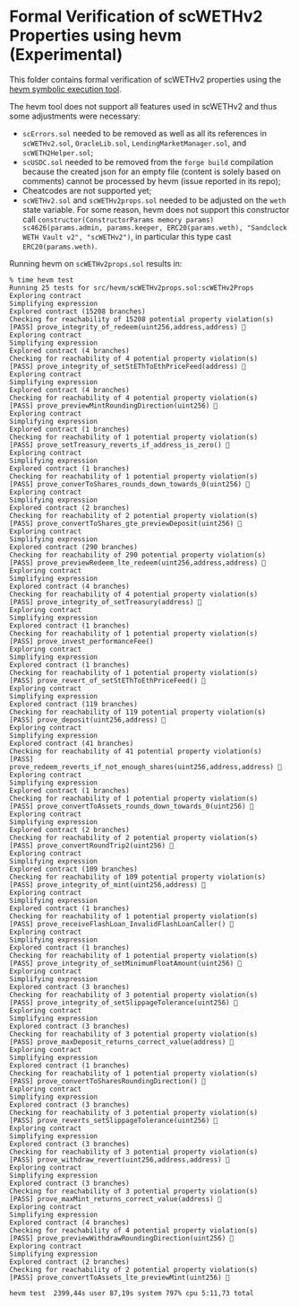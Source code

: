 # Formal Verification of scWETHv2 Properties using hevm (Experimental)

This folder contains formal verification of scWETHv2 properties using the [hevm symbolic execution tool]([https://github.com/ethereum/hevm/releases/tag/release/0.51.0]).

The hevm tool does not support all features used in scWETHv2 and thus some adjustments were necessary:

* `scErrors.sol` needed to be removed as well as all its references in `scWETHv2.sol`, `OracleLib.sol`, `LendingMarketManager.sol`, and `scWETH2Helper.sol`;
* `scUSDC.sol` needed to be removed from the `forge build` compilation because the created json for an empty file (content is solely based on comments) cannot be processed by hevm (issue reported in its repo);
* Cheatcodes are not supported yet;
* `scWETHv2.sol` and `scWETHv2props.sol` needed to be adjusted on the `weth` state variable. For some reason, hevm does not support this constructor call `constructor(ConstructorParams memory params)
        sc4626(params.admin, params.keeper, ERC20(params.weth), "Sandclock WETH Vault v2", "scWETHv2")`, in particular this type cast `ERC20(params.weth)`.

Running hevm on `scWETHv2props.sol` results in:

```
% time hevm test
Running 25 tests for src/hevm/scWETHv2props.sol:scWETHv2Props
Exploring contract
Simplifying expression
Explored contract (15208 branches)
Checking for reachability of 15208 potential property violation(s)
[PASS] prove_integrity_of_redeem(uint256,address,address) 🎉
Exploring contract
Simplifying expression
Explored contract (4 branches)
Checking for reachability of 4 potential property violation(s)
[PASS] prove_integrity_of_setStEThToEthPriceFeed(address) 🎉
Exploring contract
Simplifying expression
Explored contract (4 branches)
Checking for reachability of 4 potential property violation(s)
[PASS] prove_previewMintRoundingDirection(uint256) 🎉
Exploring contract
Simplifying expression
Explored contract (1 branches)
Checking for reachability of 1 potential property violation(s)
[PASS] prove_setTreasury_reverts_if_address_is_zero() 🎉
Exploring contract
Simplifying expression
Explored contract (1 branches)
Checking for reachability of 1 potential property violation(s)
[PASS] prove_converToShares_rounds_down_towards_0(uint256) 🎉
Exploring contract
Simplifying expression
Explored contract (2 branches)
Checking for reachability of 2 potential property violation(s)
[PASS] prove_convertToShares_gte_previewDeposit(uint256) 🎉
Exploring contract
Simplifying expression
Explored contract (290 branches)
Checking for reachability of 290 potential property violation(s)
[PASS] prove_previewRedeem_lte_redeem(uint256,address,address) 🎉
Exploring contract
Simplifying expression
Explored contract (4 branches)
Checking for reachability of 4 potential property violation(s)
[PASS] prove_integrity_of_setTreasury(address) 🎉
Exploring contract
Simplifying expression
Explored contract (1 branches)
Checking for reachability of 1 potential property violation(s)
[PASS] prove_invest_performanceFee()
Exploring contract
Simplifying expression
Explored contract (1 branches)
Checking for reachability of 1 potential property violation(s)
[PASS] prove_revert_of_setStEThToEthPriceFeed() 🎉
Exploring contract
Simplifying expression
Explored contract (119 branches)
Checking for reachability of 119 potential property violation(s)
[PASS] prove_deposit(uint256,address) 🎉
Exploring contract
Simplifying expression
Explored contract (41 branches)
Checking for reachability of 41 potential property violation(s)
[PASS] prove_redeem_reverts_if_not_enough_shares(uint256,address,address) 🎉
Exploring contract
Simplifying expression
Explored contract (1 branches)
Checking for reachability of 1 potential property violation(s)
[PASS] prove_convertToAssets_rounds_down_towards_0(uint256) 🎉
Exploring contract
Simplifying expression
Explored contract (2 branches)
Checking for reachability of 2 potential property violation(s)
[PASS] prove_convertRoundTrip2(uint256) 🎉
Exploring contract
Simplifying expression
Explored contract (109 branches)
Checking for reachability of 109 potential property violation(s)
[PASS] prove_integrity_of_mint(uint256,address) 🎉
Exploring contract
Simplifying expression
Explored contract (1 branches)
Checking for reachability of 1 potential property violation(s)
[PASS] prove_receiveFlashLoan_InvalidFlashLoanCaller() 🎉
Exploring contract
Simplifying expression
Explored contract (1 branches)
Checking for reachability of 1 potential property violation(s)
[PASS] prove_integrity_of_setMinimumFloatAmount(uint256) 🎉
Exploring contract
Simplifying expression
Explored contract (3 branches)
Checking for reachability of 3 potential property violation(s)
[PASS] prove_integrity_of_setSlippageTolerance(uint256) 🎉
Exploring contract
Simplifying expression
Explored contract (3 branches)
Checking for reachability of 3 potential property violation(s)
[PASS] prove_maxDeposit_returns_correct_value(address) 🎉
Exploring contract
Simplifying expression
Explored contract (1 branches)
Checking for reachability of 1 potential property violation(s)
[PASS] prove_convertToSharesRoundingDirection() 🎉
Exploring contract
Simplifying expression
Explored contract (3 branches)
Checking for reachability of 3 potential property violation(s)
[PASS] prove_reverts_setSlippageTolerance(uint256) 🎉
Exploring contract
Simplifying expression
Explored contract (3 branches)
Checking for reachability of 3 potential property violation(s)
[PASS] prove_withdraw_revert(uint256,address,address) 🎉
Exploring contract
Simplifying expression
Explored contract (3 branches)
Checking for reachability of 3 potential property violation(s)
[PASS] prove_maxMint_returns_correct_value(address) 🎉
Exploring contract
Simplifying expression
Explored contract (4 branches)
Checking for reachability of 4 potential property violation(s)
[PASS] prove_previewWithdrawRoundingDirection(uint256) 🎉
Exploring contract
Simplifying expression
Explored contract (2 branches)
Checking for reachability of 2 potential property violation(s)
[PASS] prove_convertToAssets_lte_previewMint(uint256) 🎉

hevm test  2399,44s user 87,19s system 797% cpu 5:11,73 total
```

